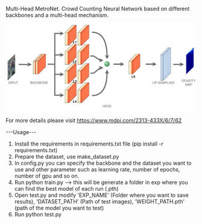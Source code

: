 Multi-Head MetroNet.
Crowd Counting Neural Network based on different backbones and a multi-head mechanism. 


![Alt text](Architecture/Architecture.png?raw=true "Multi-head MetroNet Architecture")


For more details please visit https://www.mdpi.com/2313-433X/6/7/62


---Usage---

1. Install the requirements in requirements.txt file (pip install -r requirements.txt)
2. Prepare the dataset, use make_dataset.py
3. In config.py you can specify the backbone and the dataset you want to use and other parameter such as learning rate, number of epochs, number of gpu and so on.
4. Run python train.py  --> this will be generate a folder in exp where you can find the best model of each run (.pth)
5. Open test.py and modify 'EXP_NAME' (Folder where you want to save results), 'DATASET_PATH' (Path of test images), 'WEIGHT_PATH.pth' (path of the model you want to test)
6. Run python test.py 


